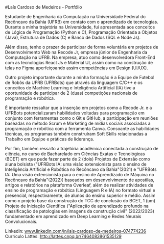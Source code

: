 #Laís Cardoso de Medeiros - Portfólio

Estudante de Engenharia da Computação na Universidade Federal do Recôncavo da Bahia (UFRB) em contato com o aprendizado de tecnologias. Durante a minha trajetória na Universidade, fui apresentada aos conceitos de Lógica de Programação (Python e C), Programação Orientada a Objetos (Java), Estrutura de Dados (C) e Banco de Dados (SQL e Node Js). 

Além disso, tenho o prazer de participar de forma voluntária em projetos de Desenvolvimento Web na Recode Jr, empresa júnior de Engenharia da Computação na UFRB.  Na empresa, atuo como desenvolvedora Front-End com as tecnologias React Js e Material UI, assim como na construção de telas no Figma aperfeiçoando assim competências em Design (UI/UX). 

Outro projeto importante durante a minha formação é a Equipe de Futebol de Robôs da UFRB (UFRBots) que através da linguagem C/C++ e os conceitos de Machine Learning e Inteligência Artificial (IA) tive a oportunidade de participar de 2 (duas) competições nacionais de programação e robótica. 

É importante ressaltar que a inserção em projetos como a Recode Jr. e a UFRBots potencializaram habilidades voltadas para programação em conjunto com ferramentas como o Git e GitHub, a participação em reuniões baseadas no método Scrum e Marketing de mídias sociais associadas a programação e robótica com a ferramenta Canva. Consoante as habilidades técnicas, os programas também construíram Soft Skills relacionadas a Trabalho em Equipe e práticas de liderança.

Por fim, também ressalto a trajetória acadêmica conectada a construção de ciência, no curso de Bacharelado em Ciências Exatas e Tecnológicas (BCET) em que pude fazer parte de 2 (dois) Projetos de Extensão  como aluna bolsista ("UFRBots IA: uma visão extensionista para o ensino de Inteligência Artificial e Robótica no Recôncavo da Bahia"(2021) e "UFRBots IA: Uma visão extensionista para o ensino de Aprendizado de Máquina no Recôncavo da Bahia"(2022)) baseados em desenvolvimento de apostilas, artigos e relatórios na plataforma Overleaf, além de realizar atividades de ensino de programação e robótica (Linguagem R e IA) no formato virtual e presencial, respectivamente, de alunos do ensino superior e médio. Assim como o projeto base da construção do TCC de conclusão do BCET, 1 (um) Projeto de Iniciação Científica ("Aplicação de aprendizado profundo na classificação de patologias em imagens da construção civil" (2022/2023) fundamentado em aprendizado em Deep Learning e Redes Neurais Convolucionais.

Linkedin: www.linkedin.com/in/lais-cardoso-de-medeiros-074774236
Currículo Lattes: http://lattes.cnpq.br/7464083861535129
